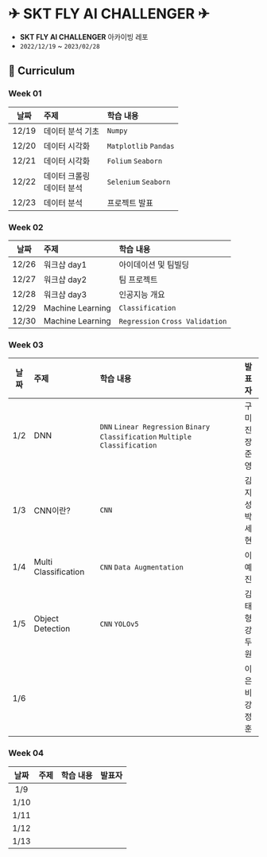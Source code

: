 
# ✈ SKT FLY AI CHALLENGER ✈
- **SKT FLY AI CHALLENGER** 아카이빙 레포
- `2022/12/19` ~ `2023/02/28`

## 🚀 Curriculum
### Week 01
| 날짜 | 주제 | 학습 내용 |
| :---: | :--- | :--- |
| 12/19 | 데이터 분석 기초 | `Numpy` |
| 12/20 | 데이터 시각화 | `Matplotlib` `Pandas` |
| 12/21 | 데이터 시각화 | `Folium` `Seaborn` |
| 12/22 | 데이터 크롤링 <br> 데이터 분석 | `Selenium` `Seaborn` |
| 12/23 | 데이터 분석 | 프로젝트 발표 |

### Week 02
| 날짜 | 주제 | 학습 내용 |
| :---: | :--- | :--- |
| 12/26 | 워크샵 day1 | 아이데이션 및 팀빌딩 |
| 12/27 | 워크샵 day2 | 팀 프로젝트 |
| 12/28 | 워크샵 day3 | 인공지능 개요 |  |  |
| 12/29 | Machine Learning | `Classification` |
| 12/30 | Machine Learning | `Regression` `Cross Validation` |

### Week 03
| 날짜 | 주제                   | 학습 내용                     | 발표자 |
| :---: |:---------------------|:--------------------------| :---: |
| 1/2 | DNN | `DNN` `Linear Regression` `Binary Classification` `Multiple Classification` | 구미진<br>장준영 | 
| 1/3 | CNN이란? | `CNN` | 김지성<br>박세현 |
| 1/4 | Multi Classification | `CNN` `Data Augmentation` | 이예진 | 
| 1/5 | Object Detection     | `CNN` `YOLOv5`            | 김태형<br>강두원 |
| 1/6 |                      |                           | 이은비<br>강정훈 |

### Week 04
| 날짜 | 주제                   | 학습 내용                     | 발표자 |
| :---: |:---------------------|:--------------------------| :---: |
| 1/9 |  |  |  | 
| 1/10 |  |  |  | 
| 1/11 |  |  |  | 
| 1/12 |  |  |  | 
| 1/13 |  |  |  | 
